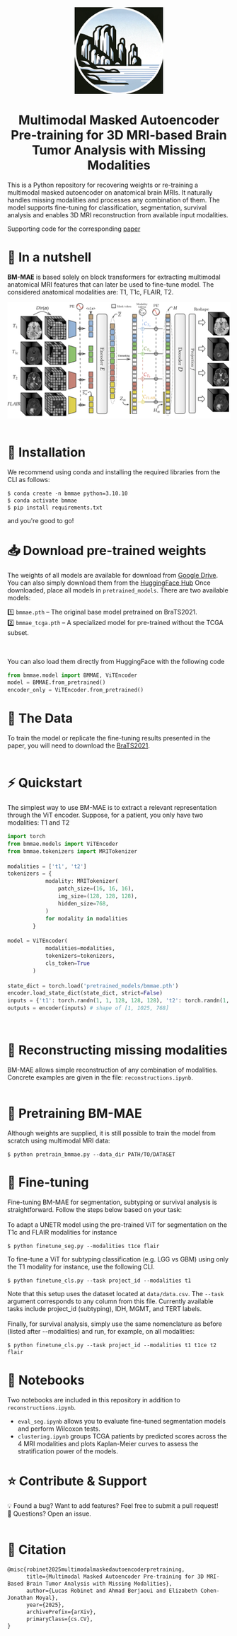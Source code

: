 <div align="center">
  <img src="static/logo.png" alt="An image I kinda like" width="200"/>
   <h1> Multimodal Masked Autoencoder Pre-training for 3D MRI-based Brain Tumor Analysis with Missing Modalities </h1>
</div>

This is a Python repository for recovering weights or re-training a multimodal masked autoencoder on anatomical brain MRIs. It naturally handles missing modalities and processes any combination of them. The model supports fine-tuning for classification, segmentation, survival analysis and enables 3D MRI reconstruction from available input modalities.

Supporting code for the corresponding [paper](https://arxiv.org/pdf/2505.00568)

# 🌰 In a nutshell
**BM-MAE** is based solely on block transformers for extracting multimodal anatomical MRI features that can later be used to fine-tune model. The considered anatomical modalities are: T1, T1c, FLAIR, T2.

<div align="center">
  <img src="static/bm-mae_framework.png" alt="description of image"/>
</div>

<br>

# 🚀 Installation
We recommend using conda and installing the required libraries from the CLI as follows:
```
$ conda create -n bmmae python=3.10.10
$ conda activate bmmae
$ pip install requirements.txt
```
and you're good to go!
<br>

# 📥 Download pre-trained weights
The weights of all models are available for download from [Google Drive](https://drive.google.com/drive/folders/10Z0W_9VrPvY-hhVXTeyoskSx4O47NR5q?usp=sharing). 
You can also simply download them from the [HuggingFace Hub](https://huggingface.co/luklebigbosse/BM-MAE)
Once downloaded, place all models in `pretrained_models`.
There are two available models:

1️⃣ `bmmae.pth` – The original base model pretrained on BraTS2021. <br>
2️⃣ `bmmae_tcga.pth` – A specialized model for pre-trained without the TCGA subset. <br>
<br>
<br>

You can also load them directly from HuggingFace with the following code
```python
from bmmae.model import BMMAE, ViTEncoder
model = BMMAE.from_pretrained()
encoder_only = ViTEncoder.from_pretrained()
```
# 📂 The Data
To train the model or replicate the fine-tuning results presented in the paper, you will need to download the [BraTS2021](https://arxiv.org/abs/2107.02314).
<br>
<br>

# ⚡️ Quickstart
The simplest way to use BM-MAE is to extract a relevant representation through the ViT encoder. Suppose, for a patient, you only have two modalities: T1 and T2
```python
import torch
from bmmae.models import ViTEncoder
from bmmae.tokenizers import MRITokenizer

modalities = ['t1', 't2']
tokenizers = {
            modality: MRITokenizer(
                patch_size=(16, 16, 16),
                img_size=(128, 128, 128),
                hidden_size=768,
            )
            for modality in modalities
        }

model = ViTEncoder(
            modalities=modalities,
            tokenizers=tokenizers,
            cls_token=True
        )

state_dict = torch.load('pretrained_models/bmmae.pth')
encoder.load_state_dict(state_dict, strict=False)
inputs = {'t1': torch.randn(1, 1, 128, 128, 128), 't2': torch.randn(1, 1, 128, 128, 128)}
outputs = encoder(inputs) # shape of [1, 1025, 768]
```
<br>

# 🧠 Reconstructing missing modalities
BM-MAE allows simple reconstruction of any combination of modalities.
Concrete examples are given in the file: `reconstructions.ipynb`.
<br>
<br>

# 🔄 Pretraining BM-MAE
Although weights are supplied, it is still possible to train the model from scratch using multimodal MRI data:
```
$ python pretrain_bmmae.py --data_dir PATH/TO/DATASET
```

# 🎯 Fine-tuning
Fine-tuning BM-MAE for segmentation, subtyping or survival analysis is straightforward. Follow the steps below based on your task: <br> <br>
To adapt a UNETR model using the pre-trained ViT for segmentation on the T1c and FLAIR modalities for instance
```
$ python finetune_seg.py --modalities t1ce flair
```
To fine-tune a ViT for subtyping classification (e.g. LGG vs GBM) using only the T1 modality for instance, use the following CLI.
<br>

```
$ python finetune_cls.py --task project_id --modalities t1
```
Note that this setup uses the dataset located at `data/data.csv`.
The `--task` argument corresponds to any column from this file.
Currently available tasks include project_id (subtyping), IDH, MGMT, and TERT labels.
<br>
<br>
Finally, for survival analysis, simply use the same nomenclature as before (listed after --modalities) and run, for example, on all modalities:
```
$ python finetune_cls.py --task project_id --modalities t1 t1ce t2 flair
```
# 📒 Notebooks
Two notebooks are included in this repository in addition to `reconstructions.ipynb`.
<br>
- `eval_seg.ipynb` allows you to evaluate fine-tuned segmentation models and perform Wilcoxon tests.
- `clustering.ipynb` groups TCGA patients by predicted scores across the 4 MRI modalities and plots Kaplan-Meier curves to assess the stratification power of the models.
  
# ⭐ Contribute & Support

💡 Found a bug? Want to add features? Feel free to submit a pull request! <br>
📩 Questions? Open an issue.
<br>
<br>

# 📝 Citation
```
@misc{robinet2025multimodalmaskedautoencoderpretraining,
      title={Multimodal Masked Autoencoder Pre-training for 3D MRI-Based Brain Tumor Analysis with Missing Modalities}, 
      author={Lucas Robinet and Ahmad Berjaoui and Elizabeth Cohen-Jonathan Moyal},
      year={2025},
      archivePrefix={arXiv},
      primaryClass={cs.CV},
}
```
